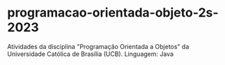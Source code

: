 # programacao-orientada-objeto-2s-2023

Atividades da disciplina "Programação Orientada a Objetos" da Universidade Católica de Brasília (UCB).
Linguagem: Java
